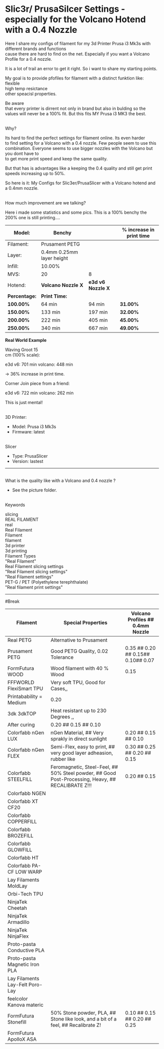 # Slic3r/ PrusaSilcer Settings - especially for the Volcano Hotend with a 0.4 Nozzle

Here I share my configs of filament for my 3d Printer Prusa i3 Mk3s with different brands and functions<br>cause there are hard to find on the net. Especially if you want a Volcano Profile for a 0.4 nozzle.

It is a lot of trail an error to get it right. So i want to share my starting points.

My goal is to provide pfofiles for filament with a distinct funktion like: flexible<br>high temp resictance<br>other speacisl properties.

Be aware<br>that every printer is dirrent not only in brand but also in bulding so the values will never be a 100% fit. But this fits MY Prusa i3 MK3 the best.

<br> Why?

Its hard to find the perfect settings for filament online. Its even harder<br>to find setting for a Volcano with a 0.4 nozzle. Few people seem to use this combination. Everyone seems to use bigger nozzles with the Volcano but you dont have to<br>to get more print speed and keep the same quality.

But that has is advantages like a keeping the 0.4 quality and still get print speeds increasing up to 50%.

So here is it: My Configs for Slic3er/PrusaSlicer with a Volcano hotend and a 0.4mm nozzle. 

<br> How much improvement are we talking?

Here i made some statistics and some pics. This is a 100% benchy the 200% one is still printing....


| Model:  | Benchy | | % increase in print time | 
| ---  | --- | -  |  --- | 
|  Filament:  | Prusament PETG | | | 
|  Layer:       |  0.4mm 0.25mm layer height  | ||
|  Infill:      |  10.00%                     | ||
|  MVS:         |  20                         |  8 ||
|  Hotend:      |  __Volcano Nozzle X__           |  __e3d v6 Nozzle X__  |
|  __Percentage:__  |  __Print Time:__                |                   | 
|  __100.00%__     |  64 min                     |  94 min           |  __31.00%__
|  __150.00%__     |  133 min                    |  197 min          |  __32.00%__
|  __200.00%__     |  222 min                    |  405 min          |  __45.00%__
|  __250.00%__      |  340 min                    |  667 min          |  __49.00%__



__Real World Example__

Waving Groot 15<br>cm (100% scale):

e3d v6: 701 min
volcano: 448 min

-> 36% increase in print time.

Corner Join piece from a friend:

e3d v6: 722 min
volcano: 262 min

This is just mental!


<br> 3D Printer:

- Model: Prusa i3 Mk3s 
- Firmware: latest

<br> Slicer

- Type: PrusaSlicer
- Version: lastest

---------------

<br> What is the quality like with a Volcano and 0.4 nozzle ?

- See the picture folder.

<br> Keywords

slicing<br>REAL FILAMENT<br>real<br>Real Filament<br>Filament<br>filament<br>3d printer<br>3d printing<br>Filament Types<br>"Real Filament"<br>Real Filament slicing settings<br>"Real Filament slicing settings"<br>"Real Filament settings"<br>PET-G / PET (Polyethylene terephthalate)<br>"Real filament print settings"

----
#Break

  |  Filament                         |  Special Properties                                                                                  |  Volcano Profiles ## 0.4mm Nozzle
  | ---------------------------------  | ----------------------------------------------------------------------------------------------------  | ------------------------------------
  |  Real PETG                        |  Alternative to Prusament                                                                            |
  |  Prusament PETG                   |  Good PETG Quality, 0.02 Tolerance                                                                   |  0.35 ## 0.20 ## 0.15## 0.10## 0.07
  |  FormFutura WOOD                  |  Wood filament with 40 % Wood                                                                        |  0.15
  |  FFFWORLD FlexiSmart TPU          |  Very soft TPU, Good for Cases,,
  Printabability = Medium                                           |  0.20
  |  3dk 3dkTOP                       |  Heat resistant up to 230 Degrees ,,
 After curing                                                   |  0.20 ## 0.15 ## 0.10
  |  Colorfabb nGen LUX               |  nGen Material, ## Very sprakly in direct sunlight                                                   |  0.20 ## 0.15 ## 0.10
  |  Colorfabb nGen FLEX              |  Semi-Flex, easy to print, ## very good layer adheasion, rubber like                                 |  0.30 ## 0.25 ## 0.20 ## 0.15
  |  Colorfabb STEELFILL              |  Feromagnetic, Steel-Feel, ## 50% Steel powder, ## Good Post-Processing, Heavy, ## RECALIBRATE Z!!!  |  0.20 ## 0.15
  |  Colorfabb NGEN                   |                                                                                                      |
  |  Colorfabb XT CF20                |                                                                                                      |
  |  Colorfabb COPPERFILL             |                                                                                                      |
  |  Colorfabb BROZEFILL              |                                                                                                      |
  |  Colorfabb GLOWFILL               |                                                                                                      |
  |  Colorfabb HT                     |                                                                                                      |
  |  Colorfabb PA-CF LOW WARP         |                                                                                                      |
  |  Lay Filaments MoldLay            |                                                                                                      |
  |  Orbi-Tech TPU                    |                                                                                                      |
  |  NinjaTek Cheetah                 |                                                                                                      |
  |  NinjaTek Armadillo               |                                                                                                      |
  |  NinjaTek NinjaFlex               |                                                                                                      |
  |  Proto-pasta Conductive PLA       |                                                                                                      |
  |  Proto-pasta Magnetic Iron PLA    |                                                                                                      |
  |  Lay Filaments Lay-Felt Poro-Lay  |                                                                                                      |
  |  feelcolor Kanova materic         |                                                                                                      |
  |  FormFutura Stonefill             |  50% Stone powder, PLA, ## Stone like look, and a bit of a feel, ## Recalibrate Z!                   |  0.10 ## 0.15 ## 0.20 ## 0.25
  |  FormFutura ApolloX ASA           |                                                                                                      |
